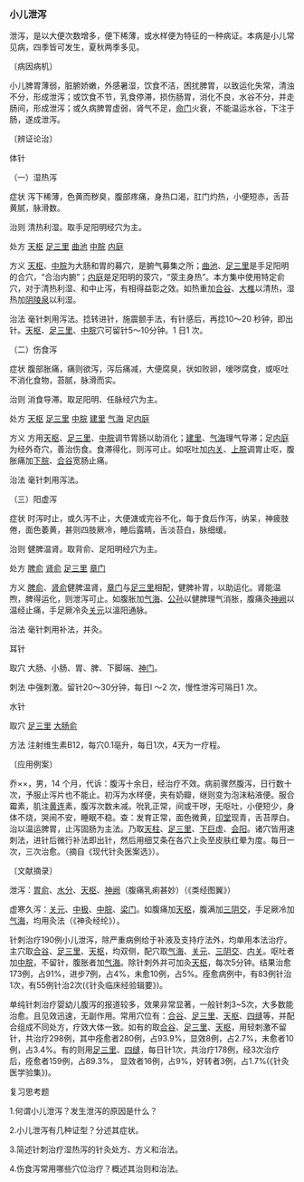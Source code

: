 ### 小儿泄泻

泄泻，是以大便次数增多，便下稀薄，或水样便为特征的一种病证。本病是小儿常见病，四季皆可发生，夏秋两季多见。

〔病因病机〕

小儿脾胃薄弱，脏腑娇嫩，外感暑湿，饮食不洁，困扰脾胃，以致运化失常，清浊不分，形成泄泻；或饮食不节，乳食停滞，损伤肠胃，消化不良，水谷不分，并走肠间，形成泄泻；或久病脾胃虚弱，肾气不足，[命门](https://www.gmzyjc.com/read/zjs/zjs3.2.2-0.0.1.3.4.md)火衰，不能温运水谷，下注于肠，遂成泄泻。

〔辨证论治〕

体针

（一）湿热泻

症状  泻下稀薄，色黄而秽臭，腹部疼痛，身热口渴，肛门灼热，小便短赤，舌苔黄腻，脉滑数。

治则  清热利湿。取手足阳明经穴为主。

处方  [天枢](https://www.gmzyjc.com/read/zjs/zjs3.1.1-3-0.1.3.3.25.md)  [足三里](https://www.gmzyjc.com/read/zjs/zjs3.1.1-3-0.1.3.3.36.md)  [曲池](https://www.gmzyjc.com/read/zjs/zjs3.1.1-3-0.1.2.3.11.md)  [中脘](https://www.gmzyjc.com/read/zjs/zjs3.2.1-0.1.1.3.11.md)  [内庭](https://www.gmzyjc.com/read/zjs/zjs3.1.1-3-0.1.3.3.44.md)

方义  [天枢](https://www.gmzyjc.com/read/zjs/zjs3.1.1-3-0.1.3.3.25.md)、[中脘](https://www.gmzyjc.com/read/zjs/zjs3.2.1-0.1.1.3.11.md)为大肠和胃的募穴，是腑气募集之所；[曲池](https://www.gmzyjc.com/read/zjs/zjs3.1.1-3-0.1.2.3.11.md)、[足三里](https://www.gmzyjc.com/read/zjs/zjs3.1.1-3-0.1.3.3.36.md)是手足阳明的合穴，“合治内腑”；[内庭](https://www.gmzyjc.com/read/zjs/zjs3.1.1-3-0.1.3.3.44.md)是足阳明的荥穴，“荥主身热”。本方集中使用特定俞穴，对于清热利湿、和中止泻，有相得益彰之效。如热重加[合谷](https://www.gmzyjc.com/read/zjs/zjs3.1.1-3-0.1.2.3.4.md)、[大椎](https://www.gmzyjc.com/read/zjs/zjs3.2.2-0.0.1.3.14.md)以清热，湿热加[阴陵泉](https://www.gmzyjc.com/read/zjs/zjs3.1.4-6-0.0.1.3.9.md)以利湿。

治法  毫针刺用泻法。捻转进针，施震颤手法，有针感后，再捻10～20 秒钟，即出针。[天枢](https://www.gmzyjc.com/read/zjs/zjs3.1.1-3-0.1.3.3.25.md)、[足三里](https://www.gmzyjc.com/read/zjs/zjs3.1.1-3-0.1.3.3.36.md)、[中脘](https://www.gmzyjc.com/read/zjs/zjs3.2.1-0.1.1.3.11.md)穴可留针5～10分钟。1 日1 次。

（二）伤食泻

症状  腹部胀痛，痛则欲泻，泻后痛减，大便腐臭，状如败卵，嗳哕腐食，或呕吐不消化食物，苔腻，脉滑而实。

治则  消食导滞。取足阳明、任脉经穴为主。

处方  [天枢](https://www.gmzyjc.com/read/zjs/zjs3.1.1-3-0.1.3.3.25.md)  [足三里](https://www.gmzyjc.com/read/zjs/zjs3.1.1-3-0.1.3.3.36.md)  [中脘](https://www.gmzyjc.com/read/zjs/zjs3.2.1-0.1.1.3.11.md)  [建里](https://www.gmzyjc.com/read/zjs/zjs3.2.1-0.1.1.3.10.md)  [气海](https://www.gmzyjc.com/read/zjs/zjs3.2.1-0.1.1.3.6.md)  足[内庭](https://www.gmzyjc.com/read/zjs/zjs3.1.1-3-0.1.3.3.44.md)

方义  方用[天枢](https://www.gmzyjc.com/read/zjs/zjs3.1.1-3-0.1.3.3.25.md)、[足三里](https://www.gmzyjc.com/read/zjs/zjs3.1.1-3-0.1.3.3.36.md)、[中脘](https://www.gmzyjc.com/read/zjs/zjs3.2.1-0.1.1.3.11.md)调节胃肠以助消化；[建里](https://www.gmzyjc.com/read/zjs/zjs3.2.1-0.1.1.3.10.md)、[气海](https://www.gmzyjc.com/read/zjs/zjs3.2.1-0.1.1.3.6.md)理气导滞；足[内庭](https://www.gmzyjc.com/read/zjs/zjs3.1.1-3-0.1.3.3.44.md)为经外奇穴，善治伤食。食滞得化，则泻可止。如呕吐加[内关](https://www.gmzyjc.com/read/zjs/zjs3.1.9-12-0.0.1.3.6.md)、[上脘](https://www.gmzyjc.com/read/zjs/zjs3.2.1-0.1.1.3.12.md)调胃止呕，腹胀痛加[下脘](https://www.gmzyjc.com/read/zjs/zjs3.2.1-0.1.1.3.9.md)、[合谷](https://www.gmzyjc.com/read/zjs/zjs3.1.1-3-0.1.2.3.4.md)宽肠止痛。

治法  毫针刺用泻法。

（三）阳虚泻

症状  时泻时止，或久泻不止，大便溏或完谷不化，每于食后作泻，纳呆，神疲肢倦，面色萎黄，甚则四肢厥冷，睡后露睛，舌淡苔白，脉细缓。

治则  健脾温肾。取背俞、足阳明经穴为主。

处方  [脾俞](https://www.gmzyjc.com/read/zjs/zjs3.1.7-8-0.0.1.3.20.md)  [肾俞](https://www.gmzyjc.com/read/zjs/zjs3.1.7-8-0.0.1.3.23.md)  [足三里](https://www.gmzyjc.com/read/zjs/zjs3.1.1-3-0.1.3.3.36.md)  [章门](https://www.gmzyjc.com/read/zjs/zjs3.1.9-12-0.0.4.3.13.md)

方义  [脾俞](https://www.gmzyjc.com/read/zjs/zjs3.1.7-8-0.0.1.3.20.md)、[肾俞](https://www.gmzyjc.com/read/zjs/zjs3.1.7-8-0.0.1.3.23.md)健脾温肾，[章门](https://www.gmzyjc.com/read/zjs/zjs3.1.9-12-0.0.4.3.13.md)与[足三里](https://www.gmzyjc.com/read/zjs/zjs3.1.1-3-0.1.3.3.36.md)相配，健脾补胃，以助运化。肾能温煦，脾得运化，则泄泻可止。如腹胀加[气海](https://www.gmzyjc.com/read/zjs/zjs3.2.1-0.1.1.3.6.md)、[公孙](https://www.gmzyjc.com/read/zjs/zjs3.1.4-6-0.0.1.3.4.md)以健脾理气消胀，腹痛灸[神阙](https://www.gmzyjc.com/read/zjs/zjs3.2.1-0.1.1.3.7.md)以温经止痛，手足厥冷灸[关元](https://www.gmzyjc.com/read/zjs/zjs3.2.1-0.1.1.3.4.md)以溫阳通脉。

治法  毫针刺用补法，并灸。

耳针

取穴  大肠、小肠、胃、脾、下脚端、[神门](https://www.gmzyjc.com/read/zjs/zjs3.1.4-6-0.0.2.3.7.md)。

刺法  中强刺激。留针20～30分钟，每日l ～2 次，慢性泄泻可隔日1 次。

水针

取穴  [足三里](https://www.gmzyjc.com/read/zjs/zjs3.1.1-3-0.1.3.3.36.md)  [大肠俞](https://www.gmzyjc.com/read/zjs/zjs3.1.7-8-0.0.1.3.25.md)

方法  注射维生素B12，每穴0.1亳升，每日1次，4天为一疗程。

〔应用例案〕

乔××，男，14 个月，代诉：腹泻十余日，经治疗不效。病前骤然腹泻，日行数十次，予服止泻片也不能止。初泻为水样便，夹有奶瓣，继则变为泡沫粘液便。服合霉素，肌注[黄连](https://www.gmzyjc.com/read/bc/bc03-0.2.2.0.0.md)素，腹泻次数未减。吮乳正常，间或干哕，无呕吐，小便短少，身体不烧，哭闹不安，睡眠不稳。查：发育正常，面色微黄，[印堂](https://www.gmzyjc.com/read/zjs/zjs3.4-0.1.1.2.0.md)现青，舌苔厚白。治以温运脾胃，止泻固肠为主法。乃取[天柱](https://www.gmzyjc.com/read/zjs/zjs3.1.7-8-0.0.1.3.10.md)、[足三里](https://www.gmzyjc.com/read/zjs/zjs3.1.1-3-0.1.3.3.36.md)、[下巨虚](https://www.gmzyjc.com/read/zjs/zjs3.1.1-3-0.1.3.3.39.md)、[会阳](https://www.gmzyjc.com/read/zjs/zjs3.1.7-8-0.0.1.3.35.md)。诸穴皆用速刺法，进针后微行补法即出针，然后用细艾条在各穴上灸至皮肤红晕为度。每日一次，三次治愈。（摘自《现代针灸医案选》）。

〔文献摘录〕

泄泻：[胃俞](https://www.gmzyjc.com/read/zjs/zjs3.1.7-8-0.0.1.3.21.md)、[水分](https://www.gmzyjc.com/read/zjs/zjs3.2.1-0.1.1.3.8.md)、[天枢](https://www.gmzyjc.com/read/zjs/zjs3.1.1-3-0.1.3.3.25.md)、[神阙](https://www.gmzyjc.com/read/zjs/zjs3.2.1-0.1.1.3.7.md)（腹痛乳痢甚妙）（《类经图翼》）

虚寒久泻：[关元](https://www.gmzyjc.com/read/zjs/zjs3.2.1-0.1.1.3.4.md)、[中极](https://www.gmzyjc.com/read/zjs/zjs3.2.1-0.1.1.3.3.md)、[中脘](https://www.gmzyjc.com/read/zjs/zjs3.2.1-0.1.1.3.11.md)、[梁门](https://www.gmzyjc.com/read/zjs/zjs3.1.1-3-0.1.3.3.21.md)。如腹痛加[天枢](https://www.gmzyjc.com/read/zjs/zjs3.1.1-3-0.1.3.3.25.md)，腹满加[三阴交](https://www.gmzyjc.com/read/zjs/zjs3.1.4-6-0.0.1.3.6.md)，手足厥冷加[气海](https://www.gmzyjc.com/read/zjs/zjs3.2.1-0.1.1.3.6.md)，均用灸法（《神灸经纶》）。

针刺治疗190例小儿泄泻，除严重病例给于补液及支持疗法外，均单用本法治疗。主穴取[合谷](https://www.gmzyjc.com/read/zjs/zjs3.1.1-3-0.1.2.3.4.md)、[足三里](https://www.gmzyjc.com/read/zjs/zjs3.1.1-3-0.1.3.3.36.md)、[天枢](https://www.gmzyjc.com/read/zjs/zjs3.1.1-3-0.1.3.3.25.md)，均双侧，配穴取[气海](https://www.gmzyjc.com/read/zjs/zjs3.2.1-0.1.1.3.6.md)、[关元](https://www.gmzyjc.com/read/zjs/zjs3.2.1-0.1.1.3.4.md)、[三阴交](https://www.gmzyjc.com/read/zjs/zjs3.1.4-6-0.0.1.3.6.md)、[内关](https://www.gmzyjc.com/read/zjs/zjs3.1.9-12-0.0.1.3.6.md)。呕吐者加[中脘](https://www.gmzyjc.com/read/zjs/zjs3.2.1-0.1.1.3.11.md)，不留针，腹胀者加[气海](https://www.gmzyjc.com/read/zjs/zjs3.2.1-0.1.1.3.6.md)。除针刺外并可加灸[天枢](https://www.gmzyjc.com/read/zjs/zjs3.1.1-3-0.1.3.3.25.md)，每次5分钟。结果治愈173例，占91%，进步7例，占4%，未愈10例，占5%。痊愈病例中，有83例针治1次，有55例针治2次(《针灸临床经验辑要》)。

单纯针刺治疗婴幼儿腹泻的报道较多，效果非常显著，一般针刺3~5次，大多数能治愈。且见效迅速，无副作用。常用穴位有：[合谷](https://www.gmzyjc.com/read/zjs/zjs3.1.1-3-0.1.2.3.4.md)、[足三里](https://www.gmzyjc.com/read/zjs/zjs3.1.1-3-0.1.3.3.36.md)、[天枢](https://www.gmzyjc.com/read/zjs/zjs3.1.1-3-0.1.3.3.25.md)、[四缝](https://www.gmzyjc.com/read/zjs/zjs3.4-0.1.4.2.0.md)等，并配合组成不同处方，疗效大体一致。如有的取[合谷](https://www.gmzyjc.com/read/zjs/zjs3.1.1-3-0.1.2.3.4.md)、[足三里](https://www.gmzyjc.com/read/zjs/zjs3.1.1-3-0.1.3.3.36.md)、[天枢](https://www.gmzyjc.com/read/zjs/zjs3.1.1-3-0.1.3.3.25.md)，用轻刺激不留针，共治疗298例，其中痊愈者280例，占93.9%，显效8例，占2.7%，未愈者10例，占3.4%。有的则用[足三里](https://www.gmzyjc.com/read/zjs/zjs3.1.1-3-0.1.3.3.36.md)、[四缝](https://www.gmzyjc.com/read/zjs/zjs3.4-0.1.4.2.0.md)，每日针1次，共治疗178例，经3次治疗后，痊愈者159例，占89.3%， 显效者16例，占9%，好转者3例，占1.7%(《针灸医学验集》)。

复习思考题

1.何谓小儿泄泻？发生泄泻的原因是什么？

2.小儿泄泻有几种证型？分述其症状。

3.简述针刺治疗湿热泻的针灸处方、方义和治法。

4.伤食泻常用哪些穴位治疗？概述其治则和治法。
